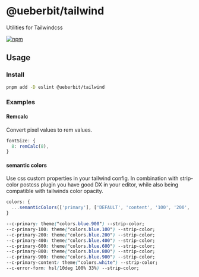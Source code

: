 # @ueberbit/tailwind

Utilities for Tailwindcss

[![npm](https://img.shields.io/npm/v/@ueberbit/tailwind?color=fbfe7b&label=)](https://npmjs.com/package/@ueberbit/tailwind)

## Usage

### Install

```bash
pnpm add -D eslint @ueberbit/tailwind
```

### Examples

#### Remcalc

Convert pixel values to rem values.

```js
fontSize: {
  8: remCalc(8),
}

```

#### semantic colors

Use css custom properties in your tailwind config. In combination with strip-color postcss plugin you have good DX in your editor, while also being compatible with tailwinds color opacity.

```js
colors: {
  ...semanticColors(['primary'], ['DEFAULT', 'content', '100', '200', '400', '600', '800', '900'], 'hsl'),
}
```

```css
--c-primary: theme("colors.blue.900") --strip-color;
--c-primary-100: theme("colors.blue.100") --strip-color;
--c-primary-200: theme("colors.blue.200") --strip-color;
--c-primary-400: theme("colors.blue.400") --strip-color;
--c-primary-600: theme("colors.blue.600") --strip-color;
--c-primary-800: theme("colors.blue.800") --strip-color;
--c-primary-900: theme("colors.blue.900") --strip-color;
--c-primary-content: theme("colors.white") --strip-color;
--c-error-form: hsl(10deg 100% 33%) --strip-color;
```